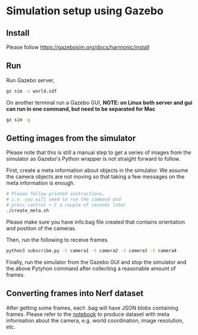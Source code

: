 # Simulation setup using Gazebo

## Install
Please follow https://gazebosim.org/docs/harmonic/install

## Run
Run Gazebo server,
```bash
gz sim -s world.sdf
```

On another terminal run a Gazebo GUI,
__NOTE: on Linux both server and gui can run in one command, but need to be separated for Mac__
```bash
gz sim -g
```

## Getting images from the simulator
Please note that this is still a manual step to get a series of images from the simulator as Gazebo's Python wrapper is not straight forward to follow.

First, create a meta information about objects in the simulator. We assume the camera objects are not moving so that taking a few messages on the meta information is enough.

```bash
# Please follow printed instructions,
# i.e. you will need to run the command and
# press control + C a couple of seconds later
./create_meta.sh
```
Please make sure you have info.bag file created that contains orientation and position of the cameras.

Then, run the following to receive frames.

```bash
python3 subscribe.py -t camera1 -t camera2 -t camera3 -t camera4
```

Finally, run the simulator from the Gazebo GUI and stop the simulator and the above Pytyhon command after collecting a reasonable amount of frames.

## Converting frames into Nerf dataset
After getting some frames, each .bag will have JSON blobs containing frames. Please refer to the [notebook](notebook.ipynb) to produce dataset with meta information about the camera, e.g. world coordination, image resolution, etc.